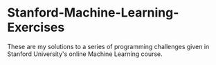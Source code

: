 # Stanford-Machine-Learning-Exercises
These are my solutions to a series of programming challenges given in Stanford University's online Machine Learning course.
